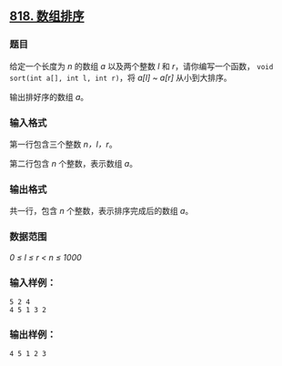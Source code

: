 ## [818. 数组排序](https://www.acwing.com/problem/content/820/)

### 题目

给定一个长度为 *n* 的数组 *a* 以及两个整数 *l* 和 *r*，请你编写一个函数， `void sort(int a[], int l, int r)`，将 *a[l] ~ a[r]* 从小到大排序。

输出排好序的数组 *a*。

### 输入格式

第一行包含三个整数 *n，l，r*。

第二行包含 *n* 个整数，表示数组 *a*。

### 输出格式

共一行，包含 *n* 个整数，表示排序完成后的数组 *a*。

### 数据范围

*0 ≤ l ≤ r < n ≤ 1000*

### 输入样例：

```
5 2 4
4 5 1 3 2
```

### 输出样例：

```
4 5 1 2 3
```
